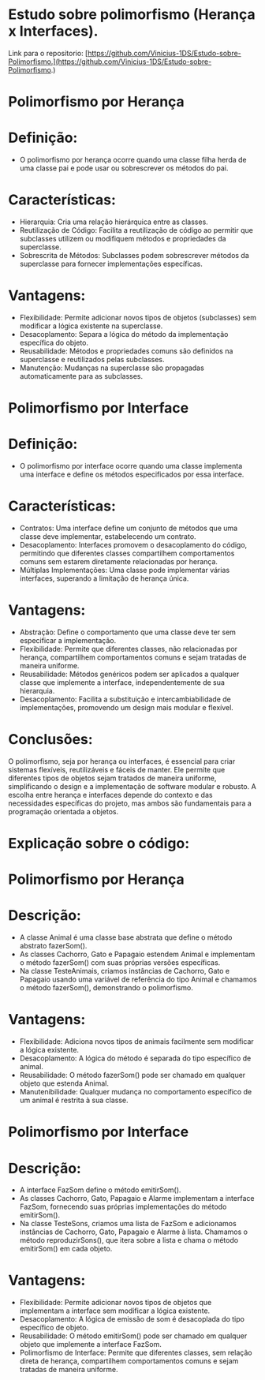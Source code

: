 # Estudo sobre polimorfismo (Herança x Interfaces).
Link para o repositorio: [https://github.com/Vinicius-1DS/Estudo-sobre-Polimorfismo.](https://github.com/Vinicius-1DS/Estudo-sobre-Polimorfismo.)

# Polimorfismo por Herança
# Definição:

* O polimorfismo por herança ocorre quando uma classe filha herda de uma classe pai e pode usar ou sobrescrever os métodos do pai.

# Características:

* Hierarquia: Cria uma relação hierárquica entre as classes.
* Reutilização de Código: Facilita a reutilização de código ao permitir que subclasses utilizem ou modifiquem métodos e propriedades da superclasse.
* Sobrescrita de Métodos: Subclasses podem sobrescrever métodos da superclasse para fornecer implementações específicas.

# Vantagens:

* Flexibilidade: Permite adicionar novos tipos de objetos (subclasses) sem modificar a lógica existente na superclasse.
* Desacoplamento: Separa a lógica do método da implementação específica do objeto.
* Reusabilidade: Métodos e propriedades comuns são definidos na superclasse e reutilizados pelas subclasses.
* Manutenção: Mudanças na superclasse são propagadas automaticamente para as subclasses.

# Polimorfismo por Interface
# Definição:

* O polimorfismo por interface ocorre quando uma classe implementa uma interface e define os métodos especificados por essa interface.

# Características:

* Contratos: Uma interface define um conjunto de métodos que uma classe deve implementar, estabelecendo um contrato.
* Desacoplamento: Interfaces promovem o desacoplamento do código, permitindo que diferentes classes compartilhem comportamentos comuns sem estarem diretamente relacionadas por herança.
* Múltiplas Implementações: Uma classe pode implementar várias interfaces, superando a limitação de herança única.

# Vantagens:

* Abstração: Define o comportamento que uma classe deve ter sem especificar a implementação.
* Flexibilidade: Permite que diferentes classes, não relacionadas por herança, compartilhem comportamentos comuns e sejam tratadas de maneira uniforme.
* Reusabilidade: Métodos genéricos podem ser aplicados a qualquer classe que implemente a interface, independentemente de sua hierarquia.
* Desacoplamento: Facilita a substituição e intercambiabilidade de implementações, promovendo um design mais modular e flexível.

# Conclusões:

O polimorfismo, seja por herança ou interfaces, é essencial para criar sistemas flexíveis, reutilizáveis e fáceis de manter. Ele permite que diferentes tipos de objetos sejam tratados de maneira uniforme, simplificando o design e a implementação de software modular e robusto. A escolha entre herança e interfaces depende do contexto e das necessidades específicas do projeto, mas ambos são fundamentais para a programação orientada a objetos.

# Explicação sobre o código:

# Polimorfismo por Herança
# Descrição:

* A classe Animal é uma classe base abstrata que define o método abstrato fazerSom().
* As classes Cachorro, Gato e Papagaio estendem Animal e implementam o método fazerSom() com suas próprias versões específicas.
* Na classe TesteAnimais, criamos instâncias de Cachorro, Gato e Papagaio usando uma variável de referência do tipo Animal e chamamos o método fazerSom(), demonstrando o polimorfismo.

# Vantagens:

* Flexibilidade: Adiciona novos tipos de animais facilmente sem modificar a lógica existente.
* Desacoplamento: A lógica do método é separada do tipo específico de animal.
* Reusabilidade: O método fazerSom() pode ser chamado em qualquer objeto que estenda Animal.
* Manutenibilidade: Qualquer mudança no comportamento específico de um animal é restrita à sua classe.

# Polimorfismo por Interface
# Descrição:

* A interface FazSom define o método emitirSom().
* As classes Cachorro, Gato, Papagaio e Alarme implementam a interface FazSom, fornecendo suas próprias implementações do método emitirSom().
* Na classe TesteSons, criamos uma lista de FazSom e adicionamos instâncias de Cachorro, Gato, Papagaio e Alarme à lista. Chamamos o método reproduzirSons(), que itera sobre a lista e chama o método emitirSom() em cada objeto.

# Vantagens:

* Flexibilidade: Permite adicionar novos tipos de objetos que implementam a interface sem modificar a lógica existente.
* Desacoplamento: A lógica de emissão de som é desacoplada do tipo específico de objeto.
* Reusabilidade: O método emitirSom() pode ser chamado em qualquer objeto que implemente a interface FazSom.
* Polimorfismo de Interface: Permite que diferentes classes, sem relação direta de herança, compartilhem comportamentos comuns e sejam tratadas de maneira uniforme.

